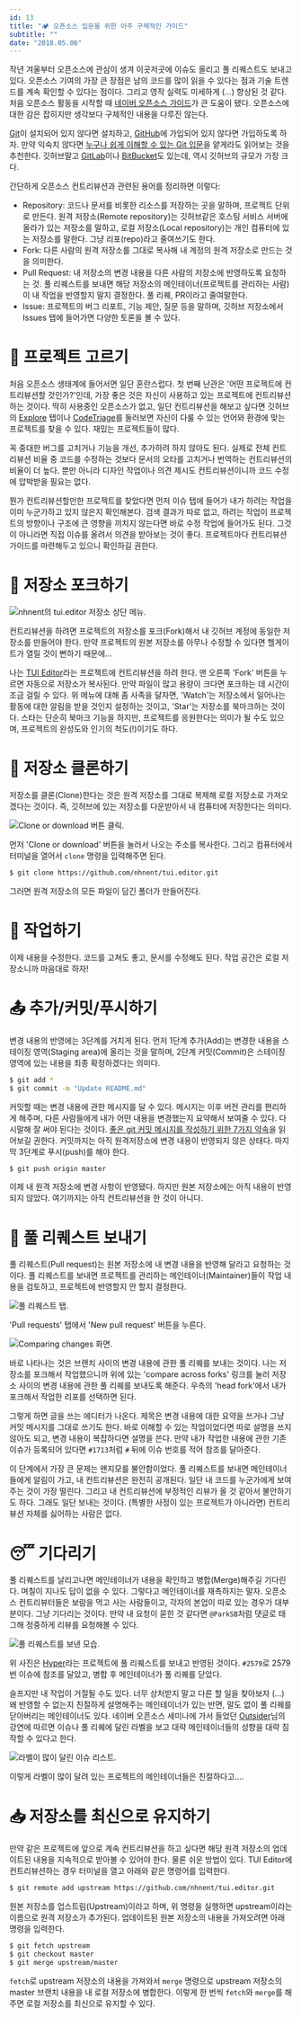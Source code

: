 ```yaml
---
id: 13
title: "🏕️ 오픈소스 입문을 위한 아주 구체적인 가이드"
subtitle: ""
date: "2018.05.06"
---
```


작년 겨울부터 오픈소스에 관심이 생겨 이곳저곳에 이슈도 올리고 풀 리퀘스트도 보내고 있다. 오픈소스 기여의 가장 큰 장점은 남의 코드를 많이 읽을 수 있다는 점과 기술 트렌드를 계속 확인할 수 있다는 점이다. 그리고 영작 실력도 미세하게 (...) 향상된 것 같다. 처음 오픈소스 활동을 시작할 때 [네이버 오픈소스 가이드](https://naver.github.io/OpenSourceGuide/book/)가 큰 도움이 됐다. 오픈소스에 대한 감은 잡히지만 생각보다 구체적인 내용을 다루진 않는다.

[Git](https://git-scm.com/)이 설치되어 있지 않다면 설치하고, [GitHub](https://github.com/)에 가입되어 있지 않다면 가입하도록 하자. 만약 익숙치 않다면 [누구나 쉽게 이해할 수 있는 Git 입문](https://backlog.com/git-tutorial/kr/intro/intro1_1.html)을 얕게라도 읽어보는 것을 추천한다. 깃허브말고 [GitLab](https://gitlab.com/)이나 [BitBucket](https://bitbucket.org/)도 있는데, 역시 깃허브의 규모가 가장 크다.

간단하게 오픈소스 컨트리뷰션과 관련된 용어를 정리하면 이렇다:

* Repository: 코드나 문서를 비롯한 리소스를 저장하는 곳을 말하며, 프로젝트 단위로 만든다. 원격 저장소(Remote repository)는 깃허브같은 호스팅 서비스 서버에 올라가 있는 저장소를 말하고, 로컬 저장소(Local repository)는 개인 컴퓨터에 있는 저장소를 말한다. 그냥 리포(repo)라고 줄여쓰기도 한다.
* Fork: 다른 사람의 원격 저장소를 그대로 복사해 내 계정의 원격 저장소로 만드는 것을 의미한다.
* Pull Request: 내 저장소의 변경 내용을 다른 사람의 저장소에 반영하도록 요청하는 것. 풀 리퀘스트를 보내면 해당 저장소의 메인테이너(프로젝트를 관리하는 사람)이 내 작업을 반영할지 말지 결정한다. 풀 리퀘, PR이라고 줄여말한다.
* Issue: 프로젝트의 버그 리포트, 기능 제안, 질문 등을 말하며, 깃허브 저장소에서 Issues 탭에 들어가면 다양한 토론을 볼 수 있다.

# 🔭 프로젝트 고르기

처음 오픈소스 생태계에 들어서면 일단 혼란스럽다. 첫 번째 난관은 '어떤 프로젝트에 컨트리뷰션할 것인가?'인데, 가장 좋은 것은 자신이 사용하고 있는 프로젝트에 컨트리뷰션하는 것이다. 딱히 사용중인 오픈소스가 없고, 일단 컨트리뷰션을 해보고 싶다면 깃허브의 [Explore](https://github.com/explore) 탭이나 [CodeTriage](https://www.codetriage.com/)를 둘러보면 자신이 다룰 수 있는 언어와 환경에 맞는 프로젝트를 찾을 수 있다. 재밌는 프로젝트들이 많다.

꼭 중대한 버그를 고치거나 기능을 개선, 추가하려 하지 않아도 된다. 실제로 전체 컨트리뷰션 비율 중 코드를 수정하는 것보다 문서의 오타를 고치거나 번역하는 컨트리뷰션의 비율이 더 높다. 뿐만 아니라 디자인 작업이나 의견 제시도 컨트리뷰션이니까 코드 수정에 압박받을 필요는 없다.

뭔가 컨트리뷰션할만한 프로젝트를 찾았다면 먼저 이슈 탭에 들어가 내가 하려는 작업을 이미 누군가하고 있지 않은지 확인해본다. 검색 결과가 따로 없고, 하려는 작업이 프로젝트의 방향이나 구조에 큰 영향을 끼치지 않는다면 바로 수정 작업에 들어가도 된다. 그것이 아니라면 직접 이슈를 올려서 의견을 받아보는 것이 좋다. 프로젝트마다 컨트리뷰션 가이드를 마련해두고 있으니 확인하길 권한다.

# 📌 저장소 포크하기

![nhnent의 tui.editor 저장소 상단 메뉴.](/_images/9981413B5AEDAF964E.png)

컨트리뷰션을 하려면 프로젝트의 저장소를 포크(Fork)해서 내 깃허브 계정에 동일한 저장소를 만들어야 한다. 만약 프로젝트의 원본 저장소를 아무나 수정할 수 있다면 헬게이트가 열릴 것이 뻔하기 때문에...

나는 [TUI Editor](https://github.com/nhnent/tui.editor)라는 프로젝트에 컨트리뷰션을 하려 한다. 맨 오른쪽 'Fork' 버튼을 누르면 자동으로 저장소가 복사된다. 만약 파일이 많고 용량이 크다면 포크하는 데 시간이 조금 걸릴 수 있다. 위 메뉴에 대해 좀 사족을 달자면, 'Watch'는 저장소에서 일어나는 활동에 대한 알림을 받을 것인지 설정하는 것이고, 'Star'는 저장소를 북마크하는 것이다. 스타는 단순히 북마크 기능을 하지만, 프로젝트를 응원한다는 의미가 될 수도 있으며, 프로젝트의 완성도와 인기의 척도(!)이기도 하다.

# 💾 저장소 클론하기

저장소를 클론(Clone)한다는 것은 원격 저장소를 그대로 복제해 로컬 저장소로 가져오겠다는 것이다. 즉, 깃허브에 있는 저장소를 다운받아서 내 컴퓨터에 저장한다는 의미다.

![Clone or download 버튼 클릭.](/_images/994BC2425AEDB4A825.png)

먼저 'Clone or download' 버튼을 눌러서 나오는 주소를 복사한다. 그리고 컴퓨터에서 터미널을 열어서 `clone` 명령을 입력해주면 된다.

```bash
$ git clone https://github.com/nhnent/tui.editor.git
```

그러면 원격 저장소의 모든 파일이 담긴 폴더가 만들어진다.

# 🚧 작업하기

이제 내용을 수정한다. 코드를 고쳐도 좋고, 문서를 수정해도 된다. 작업 공간은 로컬 저장소니까 마음대로 하자!

# 📤 추가/커밋/푸시하기

변경 내용의 반영에는 3단계를 거치게 된다. 먼저 1단계 추가(Add)는 변경한 내용을 스테이징 영역(Staging area)에 올리는 것을 말하며, 2단계 커밋(Commit)은 스테이징 영역에 있는 내용을 최종 확정하겠다는 의미다.

```bash
$ git add *
$ git commit -m "Update README.md"
```

커밋할 때는 변경 내용에 관한 메시지를 달 수 있다. 메시지는 이후 버전 관리를 편리하게 해주며, 다른 사람들에게 내가 어떤 내용을 변경했는지 요약해서 보여줄 수 있다. 다시말해 잘 써야 된다는 것이다. [좋은 git 커밋 메시지를 작성하기 위한 7가지 약속](http://meetup.toast.com/posts/106)을 읽어보길 권한다. 커밋까지는 아직 원격저장소에 변경 내용이 반영되지 않은 상태다. 마지막 3단계로 푸시(push)를 해야 한다.

```bash
$ git push origin master
```

이제 내 원격 저장소에 변경 사항이 반영됐다. 하지만 원본 저장소에는 아직 내용이 반영되지 않았다. 여기까지는 아직 컨트리뷰션을 한 것이 아니다.

# 📮 풀 리퀘스트 보내기

풀 리퀘스트(Pull request)는 원본 저장소에 내 변경 내용을 반영해 달라고 요청하는 것이다. 풀 리퀘스트를 보내면 프로젝트를 관리하는 메인테이너(Maintainer)들이 작업 내용을 검토하고, 프로젝트에 반영할지 안 할지 결정한다.

![풀 리퀘스트 탭.](/_images/992F123E5AEDBC1F34.png)

'Pull requests' 탭에서 'New pull request' 버튼을 누른다.

![Comparing changes 화면.](/_images/991D10345AEDBC6D13.png)

바로 나타나는 것은 브랜치 사이의 변경 내용에 관한 풀 리퀘를 보내는 것이다. 나는 저장소를 포크해서 작업했으니까 위에 있는 'compare across forks' 링크를 눌러 저장소 사이의 변경 내용에 관한 풀 리퀘를 보내도록 해준다. 우측의 'head fork'에서 내가 포크해서 작업한 리포를 선택하면 된다.

그렇게 하면 글을 쓰는 에디터가 나온다. 제목은 변경 내용에 대한 요약을 쓰거나 그냥 커밋 메시지를 그대로 쓰기도 한다. 바로 이해할 수 있는 작업이었다면 따로 설명을 쓰지 않아도 되고, 변경 내용이 복잡하다면 설명을 쓴다. 만약 내가 작업한 내용에 관한 기존 이슈가 등록되어 있다면 `#1713`처럼 `#` 뒤에 이슈 번호를 적어 참조를 달아준다.

이 단계에서 가장 큰 문제는 왠지모를 불안함이었다. 풀 리퀘스트를 보내면 메인테이너들에게 알림이 가고, 내 컨트리뷰션은 완전히 공개된다. 일단 내 코드를 누군가에게 보여주는 것이 가장 떨린다. 그리고 내 컨트리뷰션에 부정적인 리뷰가 올 것 같아서 불안하기도 하다. 그래도 일단 보내는 것이다. (특별한 사정이 있는 프로젝트가 아니라면) 컨트리뷰션 자체를 싫어하는 사람은 없다.

# 😴 기다리기

풀 리퀘스트를 날리고나면 메인테이너가 내용을 확인하고 병합(Merge)해주길 기다린다. 며칠이 지나도 답이 없을 수 있다. 그렇다고 메인테이너를 재촉하지는 말자. 오픈소스 컨트리뷰터들은 보람을 먹고 사는 사람들이고, 각자의 본업이 따로 있는 경우가 대부분이다. 그냥 기다리는 것이다. 만약 내 요청이 묻힌 것 같다면 `@ParkSB`처럼 댓글로 태그해 정중하게 리뷰를 요청해볼 수 있다.

![풀 리퀘스트를 보낸 모습.](/_images/9999D24C5AEDBF1D22.png)

위 사진은 [Hyper](https://github.com/zeit/hyper)라는 프로젝트에 풀 리퀘스트를 보내고 반영된 것이다. `#2579`로 2579번 이슈에 참조를 달았고, 병합 후 메인테이너가 풀 리퀘를 닫았다.

슬프지만 내 작업이 거절될 수도 있다. 너무 상처받지 말고 다른 할 일을 찾아보자 (...) 왜 반영할 수 없는지 친절하게 설명해주는 메인테이너가 있는 반면, 말도 없이 풀 리퀘를 닫아버리는 메인테이너도 있다. 네이버 오픈소스 세미나에 가서 들었던 [Outsider](https://blog.outsider.ne.kr/)님의 강연에 따르면 이슈나 풀 리퀘에 달린 라벨을 보고 대략 메인테이너들의 성향을 대략 짐작할 수 있다고 한다.

![라벨이 많이 달린 이슈 리스트.](/_images/997FFB415AEDC17B2E.png)

이렇게 라벨이 많이 달려 있는 프로젝트의 메인테이너들은 친절하다고....

# 📥 저장소를 최신으로 유지하기

만약 같은 프로젝트에 앞으로 계속 컨트리뷰션을 하고 싶다면 해당 원격 저장소의 업데이트된 내용을 지속적으로 받아볼 수 있어야 한다. 물론 쉬운 방법이 있다. TUI Editor에 컨트리뷰션하는 경우 터미널을 열고 아래와 같은 명령어를 입력한다.

```bash
$ git remote add upstream https://github.com/nhnent/tui.editor.git
```

원본 저장소를 업스트림(Upstream)이라고 하며, 위 명령을 실행하면 upstream이라는 이름으로 원격 저장소가 추가된다. 업데이트된 원본 저장소의 내용을 가져오려면 아래 명령을 입력한다.

```bash
$ git fetch upstream
$ git checkout master
$ git merge upstream/master
```

`fetch`로 upstream 저장소의 내용을 가져와서 `merge` 명령으로 upstream 저장소의 master 브랜치 내용을 내 로컬 저장소에 병합한다. 이렇게 한 번씩 `fetch`와 `merge`를 해주면 로컬 저장소를 최신으로 유지할 수 있다.
